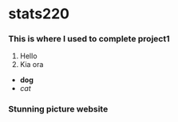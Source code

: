 # stats220

### This is where I used to complete project1
1. Hello
2. Kia ora

* **dog**
* *cat*

### Stunning picture website
